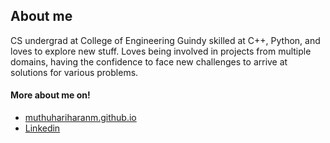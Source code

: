 <!--
**muthuhariharanm/muthuhariharanm** is a ✨ _special_ ✨ repository because its `README.md` (this file) appears on your GitHub profile.

Here are some ideas to get you started:

- 🔭 I’m currently working on ...
- 🌱 I’m currently learning ...
- 👯 I’m looking to collaborate on ...
- 🤔 I’m looking for help with ...
- 💬 Ask me about ...
- 📫 How to reach me: ...
- 😄 Pronouns: ...
- ⚡ Fun fact: ...
-->

## About me
CS undergrad at College of Engineering Guindy skilled at C++, Python, and loves to
explore new stuff. Loves being involved in projects from multiple domains,
having the confidence to face new challenges to arrive at solutions for various problems.

#### More about me on!
- [muthuhariharanm.github.io](https://muthuhariharanm.github.io)
- [Linkedin](https://linkedin.com/in/muthuhariharanm)
